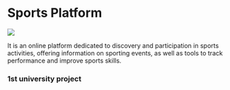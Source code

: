 # Sports Platform
![](https://www.heuredujournal.com/wp-content/uploads/2021/04/hero-bg.jpg)

It is an online platform dedicated to discovery and participation in sports activities, offering information on sporting events, as well as tools to track performance and improve sports skills.

### 1st university project

